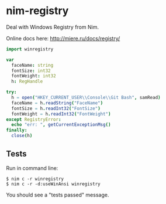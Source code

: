 # nim-registry

Deal with Windows Registry from Nim.

Online docs here: http://miere.ru/docs/registry/

```nim
import winregistry

var
  faceName: string
  fontSize: int32
  fontWeight: int32
  h: RegHandle

try:
  h = open("HKEY_CURRENT_USER\\Console\\Git Bash", samRead)
  faceName = h.readString("FaceName")
  fontSize = h.readInt32("FontSize")
  fontWeight = h.readInt32("FontWeight")
except RegistryError:
  echo "err: ", getCurrentExceptionMsg()
finally:
  close(h)
```

## Tests
Run in command line:
```
$ nim c -r winregistry
$ nim c -r -d:useWinAnsi winregistry
```
You should see a "tests passed" message.
